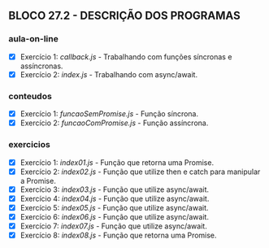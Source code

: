 ## BLOCO 27.2 - DESCRIÇÃO DOS PROGRAMAS

### aula-on-line
- [x] Exercício 1: _callback.js_ - Trabalhando com funções síncronas e assíncronas.
- [x] Exercício 2: _index.js_ - Trabalhando com async/await.

### conteudos
- [x] Exercício 1: _funcaoSemPromise.js_ - Função síncrona.
- [x] Exercício 2: _funcaoComPromise.js_ - Função assíncrona.

### exercicios
- [x] Exercício 1: _index01.js_ - Função que retorna uma Promise.
- [x] Exercício 2: _index02.js_ - Função que utilize then e catch para manipular a Promise.
- [x] Exercício 3: _index03.js_ - Função que utilize async/await.
- [x] Exercício 4: _index04.js_ - Função que utilize async/await.
- [x] Exercício 5: _index05.js_ - Função que utilize async/await.
- [x] Exercício 6: _index06.js_ - Função que utilize async/await.
- [x] Exercício 7: _index07.js_ - Função que utilize async/await.
- [x] Exercício 8: _index08.js_ - Função que retorna uma Promise.
